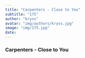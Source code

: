 ```yaml
---
title: "Carpenters - Close to You"
subtitle: "175"
author: "kryss"
avatar: "img/authors/kryss.jpg"
image: "img/175.jpg"
date:
---
```


### Carpenters - Close to You
